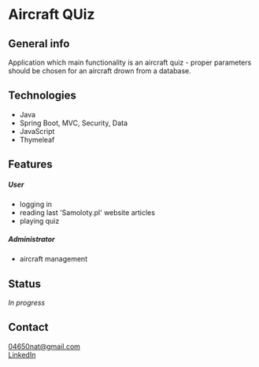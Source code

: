 # Aircraft QUiz

## General info

Application which main functionality is an aircraft quiz - proper parameters should be 
chosen for an aircraft drown from a database.

## Technologies

* Java
* Spring Boot, MVC, Security, Data
* JavaScript
* Thymeleaf

## Features

##### User
* logging in
* reading last 'Samoloty.pl' website articles
* playing quiz
##### Administrator
* aircraft management

## Status

_In progress_

## Contact

04650nat@gmail.com \
[LinkedIn](https://www.linkedin.com/in/natalia-telego/)
